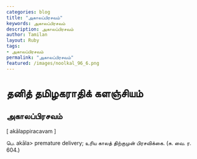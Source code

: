 ```yaml
---  
categories: blog  
title: "அகாலப்பிரசவம்"
keywords: அகாலப்பிரசவம்  
description: அகாலப்பிரசவம்
author: Tamilan  
layout: Ruby  
tags:     
- அகாலப்பிரசவம்
permalink: "அகாலப்பிரசவம்"  
featured: /images/noolkal_96_6.png  
--- 
```

# தனித் தமிழகராதிக் களஞ்சியம்
## அகாலப்பிரசவம்

[ akālappiracavam ]  
  
பெ. akāla> premature delivery; உரிய காலத் திற்குமுன் பிரசவிக்கை. (சு. வை. ர. 604.)